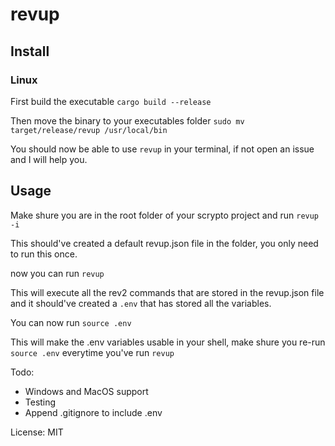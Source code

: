 # revup

## Install
### Linux
First build the executable
`cargo build --release`

Then move the binary to your executables folder
`sudo mv target/release/revup /usr/local/bin`

You should now be able to use `revup` in your terminal, if not open an issue and
I will help you.

## Usage

Make shure you are in the root folder of your scrypto project and run
`revup -i`

This should've created a default revup.json file in the folder, you only need to
run this once.

now you can run
`revup`

This will execute all the rev2 commands that are stored in the revup.json file
and it should've created a `.env` that has stored all the variables.

You can now run 
`source .env`

This will make the .env variables usable in your shell, make shure you re-run
`source .env` everytime you've run `revup`


Todo:
* Windows and MacOS support
* Testing
* Append .gitignore to include .env

License: MIT

